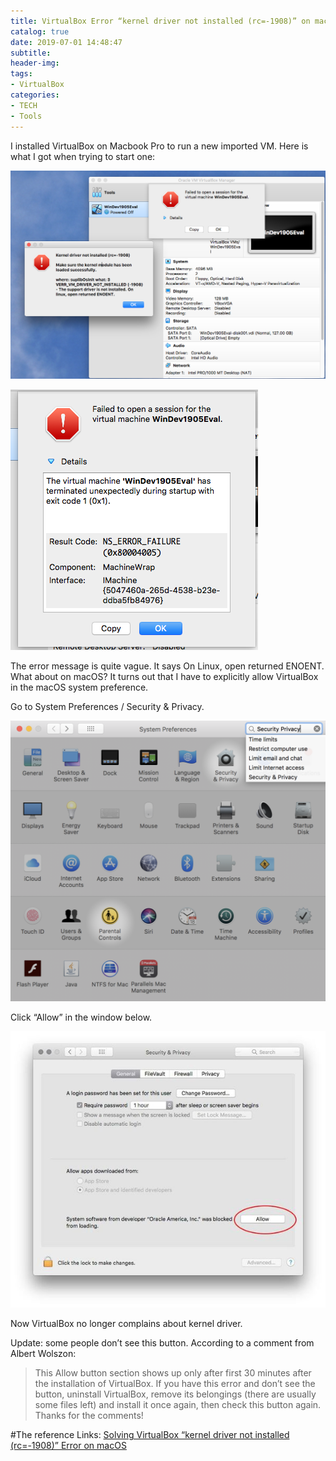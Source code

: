 ```yaml
---
title: VirtualBox Error “kernel driver not installed (rc=-1908)” on macOS
catalog: true
date: 2019-07-01 14:48:47
subtitle:
header-img:
tags:
- VirtualBox
categories:
- TECH
- Tools
---
```


I installed VirtualBox on Macbook Pro to run a new imported VM. Here is what I got when trying to start one:

![Error1](https://github.com/CatherineLiyuankun/PictureBed/raw/master/blog/post/VirtualBox-Error-%E2%80%9Ckernel-driver-not-installed-rc-1908-%E2%80%9D-on-macOS/Vitualbox%20error1.png)

![Error2](https://github.com/CatherineLiyuankun/PictureBed/raw/master/blog/post/VirtualBox-Error-%E2%80%9Ckernel-driver-not-installed-rc-1908-%E2%80%9D-on-macOS/Vitualbox%20error2.png)

The error message is quite vague. It says On Linux, open returned ENOENT. What about on macOS? It turns out that I have to explicitly allow VirtualBox in the macOS system preference.

Go to System Preferences / Security & Privacy.

![Scurity](https://github.com/CatherineLiyuankun/PictureBed/raw/master/blog/post/VirtualBox-Error-%E2%80%9Ckernel-driver-not-installed-rc-1908-%E2%80%9D-on-macOS/Scurity.png)

Click “Allow” in the window below.

![Scurity Allow](https://github.com/CatherineLiyuankun/PictureBed/raw/master/blog/post/VirtualBox-Error-%E2%80%9Ckernel-driver-not-installed-rc-1908-%E2%80%9D-on-macOS/Allow.jpeg)

Now VirtualBox no longer complains about kernel driver.


Update: some people don’t see this button. According to a comment from Albert Wolszon:

> This Allow button section shows up only after first 30 minutes after the installation of VirtualBox. If you have this error and don’t see the button, uninstall VirtualBox, remove its belongings (there are usually some files left) and install it once again, then check this button again.
Thanks for the comments!

#The reference Links:
[Solving VirtualBox “kernel driver not installed (rc=-1908)” Error on macOS](https://medium.com/@Aenon/mac-virtualbox-kernel-driver-error-df39e7e10cd8)

